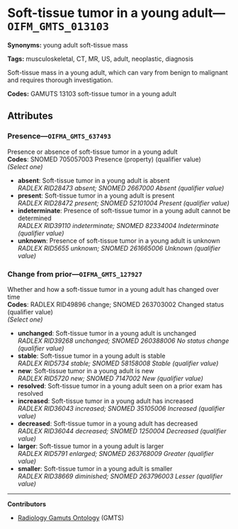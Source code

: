# Soft-tissue tumor in a young adult—`OIFM_GMTS_013103`

**Synonyms:** young adult soft-tissue mass

**Tags:** musculoskeletal, CT, MR, US, adult, neoplastic, diagnosis

Soft-tissue mass in a young adult, which can vary from benign to malignant and requires thorough investigation.

**Codes:** GAMUTS 13103 soft-tissue tumor in a young adult

## Attributes

### Presence—`OIFMA_GMTS_637493`

Presence or absence of soft-tissue tumor in a young adult  
**Codes**: SNOMED 705057003 Presence (property) (qualifier value)  
*(Select one)*

- **absent**: Soft-tissue tumor in a young adult is absent  
_RADLEX RID28473 absent; SNOMED 2667000 Absent (qualifier value)_
- **present**: Soft-tissue tumor in a young adult is present  
_RADLEX RID28472 present; SNOMED 52101004 Present (qualifier value)_
- **indeterminate**: Presence of soft-tissue tumor in a young adult cannot be determined  
_RADLEX RID39110 indeterminate; SNOMED 82334004 Indeterminate (qualifier value)_
- **unknown**: Presence of soft-tissue tumor in a young adult is unknown  
_RADLEX RID5655 unknown; SNOMED 261665006 Unknown (qualifier value)_

### Change from prior—`OIFMA_GMTS_127927`

Whether and how a soft-tissue tumor in a young adult has changed over time  
**Codes**: RADLEX RID49896 change; SNOMED 263703002 Changed status (qualifier value)  
*(Select one)*

- **unchanged**: Soft-tissue tumor in a young adult is unchanged  
_RADLEX RID39268 unchanged; SNOMED 260388006 No status change (qualifier value)_
- **stable**: Soft-tissue tumor in a young adult is stable  
_RADLEX RID5734 stable; SNOMED 58158008 Stable (qualifier value)_
- **new**: Soft-tissue tumor in a young adult is new  
_RADLEX RID5720 new; SNOMED 7147002 New (qualifier value)_
- **resolved**: Soft-tissue tumor in a young adult seen on a prior exam has resolved  
- **increased**: Soft-tissue tumor in a young adult has increased  
_RADLEX RID36043 increased; SNOMED 35105006 Increased (qualifier value)_
- **decreased**: Soft-tissue tumor in a young adult has decreased  
_RADLEX RID36044 decreased; SNOMED 1250004 Decreased (qualifier value)_
- **larger**: Soft-tissue tumor in a young adult is larger  
_RADLEX RID5791 enlarged; SNOMED 263768009 Greater (qualifier value)_
- **smaller**: Soft-tissue tumor in a young adult is smaller  
_RADLEX RID38669 diminished; SNOMED 263796003 Lesser (qualifier value)_

---

**Contributors**

- [Radiology Gamuts Ontology](https://gamuts.net/) (GMTS)